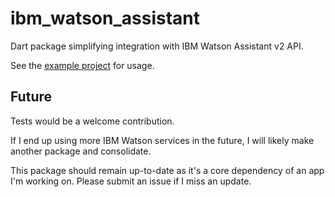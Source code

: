 # ibm_watson_assistant

Dart package simplifying integration with IBM Watson Assistant v2 API.

See the [example project](https://github.com/AlexHartford/ibm_watson_assistant/example) for usage.

## Future
Tests would be a welcome contribution.

If I end up using more IBM Watson services in the future, I will likely make another package and consolidate.

This package should remain up-to-date as it's a core dependency of an app I'm working on. Please submit an issue if I miss an update.

